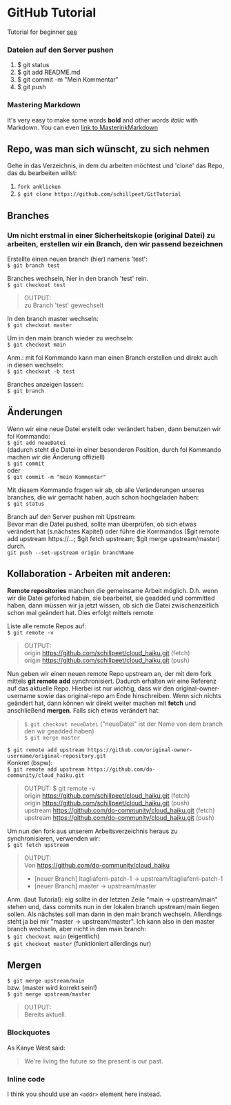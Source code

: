 # GitHub Tutorial
Tutorial for beginner [see](https://boolie.org/git-github-anfaenger-tutorial/)

### Dateien auf den Server pushen
1. $ git status
2. $ git add README.md
3. $ git commit -m "Mein Kommentar"
4. $ git push

### Mastering Markdown
It's very easy to make some words **bold** and other words *italic* with Markdown. You can even [link to MasterinkMarkdown](https://guides.github.com/features/mastering-markdown/)

## Repo, was man sich wünscht, zu sich nehmen
Gehe in das Verzeichnis, in dem du arbeiten möchtest und 'clone' das Repo, das du bearbeiten willst:
1. `fork anklicken`
2. `$ git clone https://github.com/schillpeet/GitTutorial`

## Branches
### Um nicht erstmal in einer Sicherheitskopie (original Datei) zu arbeiten, erstellen wir ein Branch, den wir passend bezeichnen
Erstellte einen neuen branch (hier) namens 'test':<br>
`$ git branch test`

Branches wechseln, hier in den branch 'test' rein.<br>
`$ git checkout test`<br>
> OUTPUT:<br>
> zu Branch 'test' gewechselt<br>

In den branch master wechseln:<br>
`$ git checkout master`

Um in den main branch wieder zu wechseln:<br>
`$ git checkout main`

Anm.: mit fol Kommando kann man einen Branch erstellen und direkt auch in diesen wechseln:<br>
`$ git checkout -b test`

Branches anzeigen lassen:<br>
`$ git branch`

## Änderungen
Wenn wir eine neue Datei erstellt oder verändert haben, dann benutzen wir fol Kommando:<br>
`$ git add neueDatei`<br>
(dadurch steht die Datei in einer besonderen Position, durch fol Kommando machen wir die Änderung offiziell)<br>
`$ git commit`<br>
oder<br>
`$ git commit -m "mein Kommentar"`

Mit diesem Kommando fragen wir ab, ob alle Veränderungen unseres branches, die wir gemacht haben, auch schon hochgeladen haben:<br>
`$ git status`

Branch auf den Server pushen mit Upstream:<br>
Bevor man die Datei pushed, sollte man überprüfen, ob sich etwas verändert hat (s.nächstes Kapitel) oder führe die Kommandos ($git remote add upstream https://...; $git fetch upstream; $git merge upstream/master) durch.<br>
`git push --set-upstream origin branchName`

## Kollaboration - Arbeiten mit anderen:
**Remote repositories** manchen die gemeinsame Arbeit möglich. D.h. wenn wir die Datei geforked haben, sie bearbeitet, sie geadded und committed haben, dann müssen wir ja jetzt wissen, ob sich die Datei zwischenzeitlich schon mal geändert hat. Dies erfolgt mittels remote<br> 

Liste alle remote Repos auf:<br>
`$ git remote -v`<br>
> OUTPUT:<br>
> origin  https://github.com/schillpeet/cloud_haiku.git (fetch)<br>
> origin  https://github.com/schillpeet/cloud_haiku.git (push)<br>

Nun geben wir einen neuen remote Repo upstream an, der mit dem fork mittels **git remote add** synchronisiert. Dadurch erhalten wir eine Referenz auf das aktuelle Repo. Hierbei ist nur wichtig, dass wir den original-owner-username sowie das original-repo am Ende hinschreiben. Wenn sich nichts geändert hat, dann können wir direkt weiter machen mit **fetch** und anschließend **mergen**. 
Falls sich etwas verändert hat:<br>
> `$ git checkout neueDatei` ("neueDatei" ist der Name von dem branch den wir geadded haben)<br>
> `$ git merge master`<br>

`$ git remote add upstream https://github.com/original-owner-username/original-repository.git`<br>
Konkret (bspw):<br>
`$ git remote add upstream https://github.com/do-community/cloud_haiku.git`<br>

> OUTPUT: $ git remote -v<br>
> origin  https://github.com/schillpeet/cloud_haiku.git (fetch)<br>
> origin  https://github.com/schillpeet/cloud_haiku.git (push)<br>
> upstream        https://github.com/do-community/cloud_haiku.git (fetch)<br>
> upstream        https://github.com/do-community/cloud_haiku.git (push)<br>

Um nun den fork aus unserem Arbeitsverzeichnis heraus zu synchronisieren, verwenden wir:<br>
`$ git fetch upstream`<br>
> OUTPUT:<br>
> Von https://github.com/do-community/cloud_haiku
>  * [neuer Branch]    ltagliaferri-patch-1 -> upstream/ltagliaferri-patch-1
>  * [neuer Branch]    master               -> upstream/master

Anm. (laut Tutorial): eig sollte in der letzten Zeile "main -> upstream/main" stehen und, dass commits nun in der lokalen branch upstream/main liegen sollen. Als nächstes soll man dann in den main branch wechseln. Allerdings steht ja bei mir "master -> upstream/master". Ich kann also in den master branch wechseln, aber nicht in den main branch:<br>
`$ git checkout main` (eigentlich)<br>
`$ git checkout master` (funktioniert allerdings nur)<br>

##  Mergen
`$ git merge upstream/main`<br>
bzw. (master wird korrekt sein!)<br>
`$ git merge upstream/master`<br>
> OUTPUT:<br>
> Bereits aktuell.<br>


### Blockquotes
As Kanye West said:
> We're living the future so
> the present is our past.

### Inline code
I think you should use an
`<addr>` element here instead.

